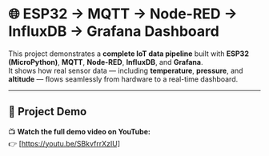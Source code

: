 # 🌐 ESP32 → MQTT → Node-RED → InfluxDB → Grafana Dashboard

This project demonstrates a **complete IoT data pipeline** built with **ESP32 (MicroPython)**, **MQTT**, **Node-RED**, **InfluxDB**, and **Grafana**.  
It shows how real sensor data — including **temperature**, **pressure**, and **altitude** — flows seamlessly from hardware to a real-time dashboard.

---

## 🎥 Project Demo

📺 **Watch the full demo video on YouTube:**  
👉 [https://youtu.be/SBkvfrrXzIU]
